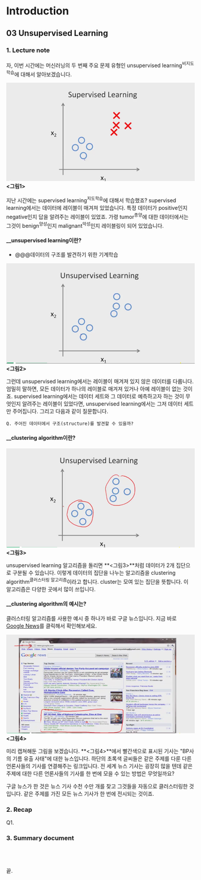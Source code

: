 # Introduction #

## 03 Unsupervised Learning ##

### 1. Lecture note ###

자, 이번 시간에는 머신러닝의 두 번째 주요 문제 유형인 unsupervised learning<sup>비지도학습</sup>에 대해서 알아보겠습니다.

![supervised_learning_recall](https://github.com/datalater/ML_AndrewNg_study/blob/master/images/UnsupervisedLearning_supervised_learning_recall.png?raw=true) **<그림1>**

지난 시간에는 supervised learning<sup>지도학습</sup>에 대해서 학습했죠? supervised learning에서는 데이터에 레이블이 매겨져 있었습니다. 특정 데이터가 positive인지 negative인지 답을 알려주는 레이블이 있었죠. 가령 tumor<sup>종양</sup>에 대한 데이터에서는 그것이 benign<sup>양성</sup>인지 malignant<sup>악성</sup>인지 레이블링이 되어 있었습니다.

#### __unsupervised learning이란? ####

+ @@@데이터의 구조를 발견하기 위한 기계학습

![no label](https://github.com/datalater/ML_AndrewNg_study/blob/master/images/UnsupervisedLearning_no%20label.png?raw=true) **<그림2>**

그런데 unsupervised learning에서는 레이블이 매겨져 있지 않은 데이터를 다룹니다. 엄밀히 말하면, 모든 데이터가 하나의 레이블로 매겨져 있거나 아예 레이블이 없는 것이죠. supervised learning에서는 데이터 세트와 그 데이터로 예측하고자 하는 것이 무엇인지 알려주는 레이블이 있었다면, unsupervised learning에서는 그저 데이터 세트만 주어집니다. 그리고 다음과 같이 질문합니다. 

    Q. 주어진 데이터에서 구조(structure)를 발견할 수 있을까?

#### __clustering algorithm이란? ####

![unsup.learning_red circle clusters](https://github.com/datalater/ML_AndrewNg_study/blob/master/images/UnsupervisedLearning_red%20circle%20clusters.png?raw=true) **<그림3>**

unsupervised learning 알고리즘을 돌리면 **<그림3>**처럼  데이터가 2개 집단으로 구분될 수 있습니다. 이렇게 데이터의 집단을 나누는 알고리즘을 clustering algorithm<sup>클러스터링 알고리즘</sup>이라고 합니다. cluster는 모여 있는 집단을 뜻합니다. 이 알고리즘은 다양한 곳에서 많이 쓰입니다.

#### __clustering algorithm의 예시는? ####

클러스터링 알고리즘를 사용한 예시 중 하나가 바로 구글 뉴스입니다. 지금 바로 [Google News](https://news.google.co.kr/?edchanged=1&ned=us&authuser=0 "Google News 링크")를 클릭해서 확인해보세요.

![unsup.learning_googleNews01](https://github.com/datalater/ML_AndrewNg_study/blob/master/images/UnsupervisedLearning_googleNews01.png?raw=true) **<그림4>**

미리 캡쳐해둔 그림을 보겠습니다. **<그림4>**에서 빨간색으로 표시된 기사는 "BP사의 기름 유출 사태"에 대한 뉴스입니다. 하단의 초록색 글씨들은 같은 주제를 다룬 다른 언론사들의 기사를 연결해주는 링크입니다. 전 세계 뉴스 기사는 굉장히 많을 텐데 같은 주제에 대한 다른 언론사들의 기사를 한 번에 모을 수 있는 방법은 무엇일까요?

구글 뉴스가 한 것은 뉴스 기사 수천 수만 개를 찾고 그것들을 자동으로 클러스터링한 것입니다. 같은 주제를 가진 모든 뉴스 기사가 한 번에 전시되는 것이죠. 


 
### 2. Recap ###

Q1. 

### 3. Summary document ###



</br></br></br>
끝.